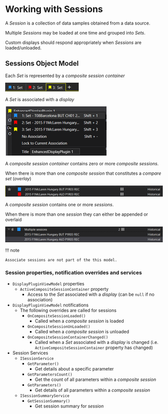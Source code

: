 # Working with Sessions

A _Session_ is a collection of data samples obtained from a data source.

Multiple _Sessions_ may be loaded at one time and grouped into _Sets_.

Custom displays should respond appropriately when _Sessions_ are loaded/unloaded.

## Sessions Object Model

Each _Set_ is represented by a _composite session container_

![Set](../../assets/images/devguide/sets.png)

A _Set_ is associated with a _display_

![Associated Set](../../assets/images/devguide/associateset.png)

A _composite session container_ contains zero or more _composite sessions_.

When there is more than one _composite session_ that constitutes a _compare set_ (_overlay_)

![Overlay Set](../../assets/images/devguide/overlayset.png)

A _composite session_ contains one or more _sessions_.

When there is more than one _session_ they can either be appended or overlaid

![Append Set](../../assets/images/devguide/appendset.png)

!!! note

    Associate sessions are not part of the this model.

### Session properties, notification overrides and services

- `DisplayPluginViewModel` properties
    - `ActiveCompositeSessionContainer` property
        - Access to the _Set_ associated with a _display_ (can be `null` if no association)
- `DisplayPluginViewModel` notifications
    - The following overrides are called for sessions
        - `OnCompositeSessionLoaded()`
            - Called when a _composite session_ is loaded
        - `OnCompositeSessionUnLoaded()`
            - Called when a _composite session_ is unloaded
        - `OnCompositeSessionContainerChanged()`
            - Called when a _Set_ associated with a _display_ is changed (i.e. `ActiveCompositeSessionContainer` property has changed)
- Session Services
    - `ISessionService`
        - `GetParameter()`
            - Get details about a specific parameter
        - `GetParametersCount()`
            -  Get the count of all parameters within a _composite session_
        - `GetParameters()`
            - Get details of all parameters within a _composite session_
    - `ISessionSummaryService`
        - `GetSessionSummary()`
            - Get session summary for _session_

